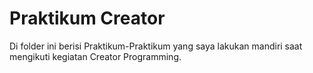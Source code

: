 # Praktikum Creator

Di folder ini berisi Praktikum-Praktikum yang saya lakukan mandiri saat mengikuti kegiatan Creator Programming.